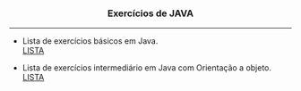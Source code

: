 <h3 align="center">Exercícios de JAVA</h3>
<hr>  

- Lista de exercícios básicos em Java.  
[LISTA](https://github.com/julianoacs/Exercicios/blob/main/README/README_JavaBasico.md)
  
- Lista de exercícios intermediário em Java com Orientação a objeto.  
[LISTA](https://github.com/julianoacs/Exercicios/blob/main/README/README_JavaOrientacaoObjeto.md)
